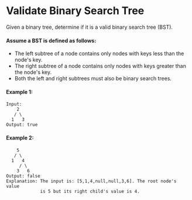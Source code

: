 # Validate Binary Search Tree

Given a binary tree, determine if it is a valid binary search tree (BST).

#### Assume a BST is defined as follows:

- The left subtree of a node contains only nodes with keys less than the node's key.
- The right subtree of a node contains only nodes with keys greater than the node's key.
- Both the left and right subtrees must also be binary search trees.

#### Example 1:
```text
Input:
    2
   / \
  1   3
Output: true
```

#### Example 2:
```text
    5
   / \
  1   4
     / \
    3   6
Output: false
Explanation: The input is: [5,1,4,null,null,3,6]. The root node's value
             is 5 but its right child's value is 4.
```
